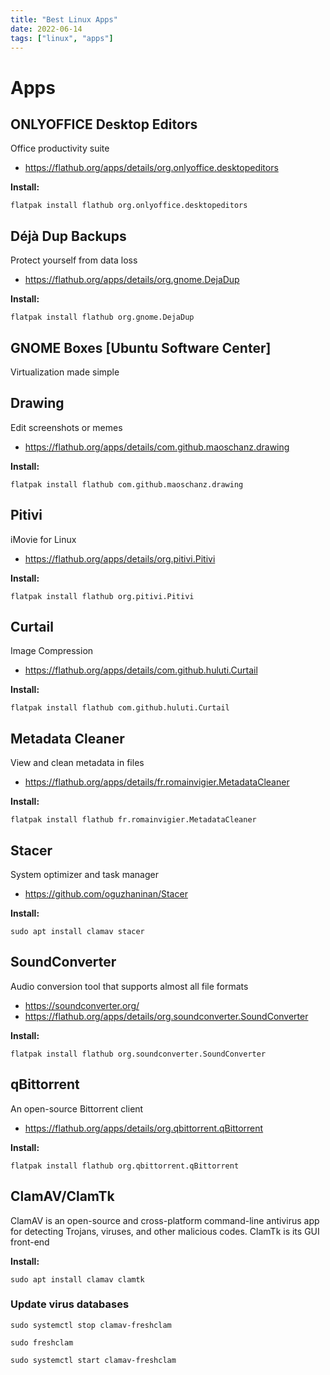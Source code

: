 ```yaml
---
title: "Best Linux Apps"
date: 2022-06-14
tags: ["linux", "apps"]
---
```


# Apps

## ONLYOFFICE Desktop Editors

Office productivity suite 

- https://flathub.org/apps/details/org.onlyoffice.desktopeditors

**Install:**
~~~shell
flatpak install flathub org.onlyoffice.desktopeditors
~~~


## Déjà Dup Backups

Protect yourself from data loss

- https://flathub.org/apps/details/org.gnome.DejaDup

**Install:**
~~~shell
flatpak install flathub org.gnome.DejaDup
~~~


## GNOME Boxes [Ubuntu Software Center]

Virtualization made simple


## Drawing

Edit screenshots or memes

- https://flathub.org/apps/details/com.github.maoschanz.drawing

**Install:**
~~~shell
flatpak install flathub com.github.maoschanz.drawing
~~~


## Pitivi

iMovie for Linux

- https://flathub.org/apps/details/org.pitivi.Pitivi

**Install:**
~~~shell
flatpak install flathub org.pitivi.Pitivi
~~~


## Curtail

Image Compression

- https://flathub.org/apps/details/com.github.huluti.Curtail

**Install:**
~~~shell
flatpak install flathub com.github.huluti.Curtail
~~~


## Metadata Cleaner

View and clean metadata in files

- https://flathub.org/apps/details/fr.romainvigier.MetadataCleaner

**Install:**
~~~shell
flatpak install flathub fr.romainvigier.MetadataCleaner
~~~


## Stacer

System optimizer and task manager

- https://github.com/oguzhaninan/Stacer

**Install:**
~~~shell
sudo apt install clamav stacer
~~~


## SoundConverter

Audio conversion tool that supports almost all file formats

- https://soundconverter.org/
- https://flathub.org/apps/details/org.soundconverter.SoundConverter

**Install:**
~~~shell
flatpak install flathub org.soundconverter.SoundConverter
~~~


## qBittorrent

An open-source Bittorrent client

- https://flathub.org/apps/details/org.qbittorrent.qBittorrent

**Install:**
~~~shell
flatpak install flathub org.qbittorrent.qBittorrent
~~~


## ClamAV/ClamTk

ClamAV is an open-source and cross-platform command-line antivirus app for detecting Trojans, viruses, and other malicious codes. ClamTk is its GUI front-end

**Install:**
~~~shell
sudo apt install clamav clamtk
~~~

### Update virus databases
~~~shell
sudo systemctl stop clamav-freshclam
~~~

~~~shell
sudo freshclam
~~~

~~~shell
sudo systemctl start clamav-freshclam
~~~